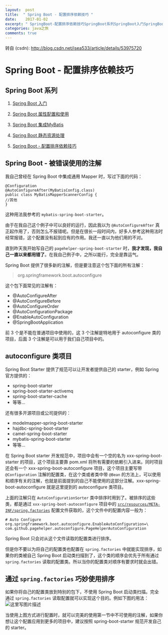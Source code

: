 ```yaml
---
layout:  post
title:  " Spring Boot - 配置排序依赖技巧 "
date:    2017-01-02
excerpt: " SpringBoot-配置排序依赖技巧SpringBoot系列SpringBoot入门SpringBoot属性配置和使用SpringBoot集成MyBatisSpringBoot静态资源处理SpringBoot-配置排序依赖技巧SpringBoot-被错误使用的注解我自己曾经在SpringBoot中集成通用Mapper时，写过下面的代... "
categories: java之旅 
comments: true
---
```

转自 (csdn): http://blog.csdn.net/isea533/article/details/53975720
<div class="markdown_views">
 <h1 id="spring-boot-配置排序依赖技巧">Spring Boot - 配置排序依赖技巧</h1> 
 <h2 id="spring-boot-系列"><strong>Spring Boot 系列</strong></h2> 
 <ol> 
  <li><p><a href="http://blog.csdn.net/isea533/article/details/50278205">Spring Boot 入门</a></p></li> 
  <li><p><a href="http://blog.csdn.net/isea533/article/details/50281151">Spring Boot 属性配置和使用</a></p></li> 
  <li><p><a href="http://blog.csdn.net/isea533/article/details/50359390">Spring Boot 集成MyBatis</a></p></li> 
  <li><p><a href="http://blog.csdn.net/isea533/article/details/50412212">Spring Boot 静态资源处理</a></p></li> 
  <li><p><a href="http://blog.csdn.net/isea533/article/details/53975720">Spring Boot - 配置排序依赖技巧</a></p></li> 
 </ol> 
 <h2 id="spring-boot-被错误使用的注解">Spring Boot - 被错误使用的注解</h2> 
 <p>我自己曾经在 Spring Boot 中集成通用 Mapper 时，写过下面的代码：</p> 
 <pre class="prettyprint"><code class="language-java hljs "><span class="hljs-annotation">@Configuration</span>
<span class="hljs-annotation">@AutoConfigureAfter</span>(MyBatisConfig.class)
<span class="hljs-keyword">public</span> <span class="hljs-class"><span class="hljs-keyword">class</span> <span class="hljs-title">MyBatisMapperScannerConfig</span> {</span>
<span class="hljs-comment">//其他</span>
}</code></pre> 
 <p>这种用法我参考的 <code>mybatis-spring-boot-starter</code>。</p> 
 <p>由于在我自己这个例子中可以良好的运行，因此我以为 <code>@AutoConfigureAfter</code> 真正起作用了，否则怎么不报错呢。但是在很长一段时间内，好多人参考这种用法时经常报错，这个配置没有起到应有的作用。我还一直以为他们用的不对。</p> 
 <p>直到昨天我开始写自己的 <code>pagehelper-spring-boot-starter</code> 时，<strong>我才发现，我自己一直以来都用错了</strong>。在我自己例子中，之所以能行，完全是靠运气。</p> 
 <p>Spring Boot 提供了很多新的注解，但是要注意这个包下面的所有注解：</p> 
 <blockquote> 
  <p>org.springframework.boot.autoconfigure</p> 
 </blockquote> 
 <p>这个包下面常见的注解有：</p> 
 <ul> 
  <li>@AutoConfigureAfter</li> 
  <li>@AutoConfigureBefore</li> 
  <li>@AutoConfigureOrder</li> 
  <li>@AutoConfigurationPackage</li> 
  <li>@EnableAutoConfiguration</li> 
  <li>@SpringBootApplication</li> 
 </ul> 
 <p>前 3 个是不能在普通项目中使用的，这 3 个注解是特地用于 autoconfigure 类的项目，后面 3 个注解是可以用于我们自己项目中的。</p> 
 <h2 id="autoconfigure-类项目">autoconfigure 类项目</h2> 
 <p>Spring Boot Starter 提供了规范可以让开发者提供自己的 starter，例如 Spring 官方提供的：</p> 
 <ul> 
  <li>spring-boot-starter</li> 
  <li>spring-boot-starter-activemq</li> 
  <li>spring-boot-starter-cache</li> 
  <li>等等…</li> 
 </ul> 
 <p>还有很多开源项目或公司提供的：</p> 
 <ul> 
  <li>modelmapper-spring-boot-starter</li> 
  <li>hajdbc-spring-boot-starter</li> 
  <li>camel-spring-boot-starter</li> 
  <li>mybatis-spring-boot-starter</li> 
  <li>等等…</li> 
 </ul> 
 <p>在 Spring Boot starter 开发规范中，项目中会有一个空的名为 xxx-spring-boot-starter 的项目，这个项目主要靠 pom.xml 将所有需要的依赖引入进来。同时项目还会有一个 xxx-spring-boot-autoconfigure 项目，这个项目主要写带 <code>@Configuration</code> 注解的配置类，在这个类或者类中带 <code>@Bean</code> 的方法上，可以使用和顺序有关的注解，也就是前面提到的自己不能使用的这部分注解。xxx-spring-boot-autoconfigure 就是这里提到的 autoconfigure 类项目。</p> 
 <p>上面的注解只在 <code>AutoConfigurationSorter</code> 类中排序时用到了。被排序的这些类，都是通过 <code>xxx-spring-boot-autoconfigure</code> 项目中的 <a href="https://github.com/spring-projects/spring-boot/blob/v1.4.3.RELEASE/spring-boot-autoconfigure/src/main/resources/META-INF/spring.factories"><code>src/resources/META-INF/spring.factories</code></a> 配置文件获取的，这个文件中的配置内容一般为：</p> 
 <pre class="prettyprint"><code class=" hljs avrasm"><span class="hljs-preprocessor"># Auto Configure</span>
org<span class="hljs-preprocessor">.springframework</span><span class="hljs-preprocessor">.boot</span><span class="hljs-preprocessor">.autoconfigure</span><span class="hljs-preprocessor">.EnableAutoConfiguration</span>=\
<span class="hljs-keyword">com</span><span class="hljs-preprocessor">.github</span><span class="hljs-preprocessor">.pagehelper</span><span class="hljs-preprocessor">.autoconfigure</span><span class="hljs-preprocessor">.PageHelperAutoConfiguration</span></code></pre> 
 <p>Spring Boot 只会对从这个文件读取的配置类进行排序。</p> 
 <p>但是你不要以为将自己的配置类也配置在 <code>spring.factories</code> 中就能实现排序，如果你的类被自己 Spring Boot 启动类扫描到了，这个类的顺序会优先于所有通过 <code>spring.factories</code> 读取的配置类。所以当你的配置类对顺序有要求时就会出错。</p> 
 <h2 id="通过-springfactories-巧妙使用排序">通过 <code>spring.factories</code> 巧妙使用排序</h2> 
 <p>如果你将自己的配置类放到特别的包下，不使用 Spring Boot 启动类扫描。完全通过 <code>spring.factories</code> 读取配置就可以实现这个目的。例如下图的用法：  <img src="http://img.blog.csdn.net/20170102103927285?watermark/2/text/aHR0cDovL2Jsb2cuY3Nkbi5uZXQvaXNlYTUzMw==/font/5a6L5L2T/fontsize/400/fill/I0JBQkFCMA==/dissolve/70/gravity/SouthEast" alt="这里写图片描述" title=""></p> 
 <p>当使用上图方式进行配置时，就可以完美的使用第一节中不可使用的注解，如果你想让这个配置应用到更多的项目中，建议按照 spring-boot-starter 规范开发自己的 starter。</p>
</div>